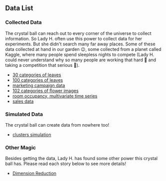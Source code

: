 ## Data List

### Collected Data
The crystal ball can reach out to every corner of the universe to collect information. So Lady H. often use this power to collect data for her experiments. But she didn't search many far away places. Some of these data collected at hand in our garden 😉, some collected from a planet called Kaggle, where many people spend sleepless nights to compete (Lady H. could never understand why so many people are working that hard 🤔 and taking a competition that serious 🤔).

* [30 categories of leaves][1]
* [100 categories of leaves][2]
* [marketing campaign data][3]
* [102 categories of flower images][4]
* [room occupancy, multivariate time series][5]
* [sales data][6]
 
 
### Simulated Data
The crystal ball can create data from nowhere too!

* [clusters simulation][7]


### Other Magic
Besides getting the data, Lady H. has found some other power this crystal ball has. Please read each story below to see more details!

* [Dimension Reduction][8]



[1]:https://github.com/lady-h-world/My_Garden/blob/main/code/crystal_ball/data_collector/generate_leaf.ipynb
[2]:https://github.com/lady-h-world/My_Garden/blob/main/code/crystal_ball/data_collector/generate_100leaves.ipynb
[3]:https://github.com/lady-h-world/My_Garden/blob/main/code/crystal_ball/data_collector/generate_campaign.ipynb
[4]:https://github.com/lady-h-world/My_Garden/blob/main/code/crystal_ball/data_collector/generate_flowers.ipynb
[5]:https://github.com/lady-h-world/My_Garden/blob/main/code/crystal_ball/data_collector/generate_multivariate_ts.ipynb
[6]:https://github.com/lady-h-world/My_Garden/blob/main/code/crystal_ball/data_collector/generate_sales.ipynb
[7]:https://github.com/lady-h-world/My_Garden/blob/main/code/crystal_ball/data_collector/simulate_clusters.ipynb
[8]:https://github.com/lady-h-world/My_Garden/blob/main/reading_pages/Crystal_Ball/dimensional_reduction.md
